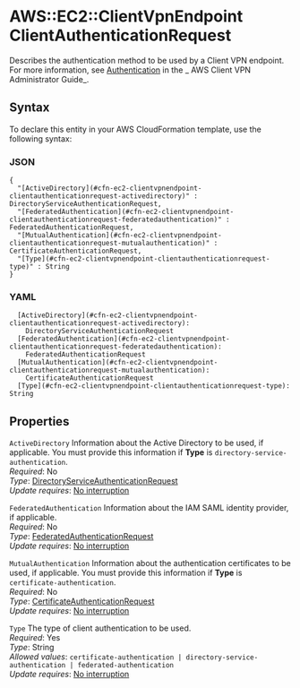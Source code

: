 # AWS::EC2::ClientVpnEndpoint ClientAuthenticationRequest<a name="aws-properties-ec2-clientvpnendpoint-clientauthenticationrequest"></a>

Describes the authentication method to be used by a Client VPN endpoint\. For more information, see [Authentication](https://docs.aws.amazon.com/vpn/latest/clientvpn-admin/authentication-authrization.html#client-authentication) in the _ AWS Client VPN Administrator Guide_\.

## Syntax<a name="aws-properties-ec2-clientvpnendpoint-clientauthenticationrequest-syntax"></a>

To declare this entity in your AWS CloudFormation template, use the following syntax:

### JSON<a name="aws-properties-ec2-clientvpnendpoint-clientauthenticationrequest-syntax.json"></a>

```
{
  "[ActiveDirectory](#cfn-ec2-clientvpnendpoint-clientauthenticationrequest-activedirectory)" : DirectoryServiceAuthenticationRequest,
  "[FederatedAuthentication](#cfn-ec2-clientvpnendpoint-clientauthenticationrequest-federatedauthentication)" : FederatedAuthenticationRequest,
  "[MutualAuthentication](#cfn-ec2-clientvpnendpoint-clientauthenticationrequest-mutualauthentication)" : CertificateAuthenticationRequest,
  "[Type](#cfn-ec2-clientvpnendpoint-clientauthenticationrequest-type)" : String
}
```

### YAML<a name="aws-properties-ec2-clientvpnendpoint-clientauthenticationrequest-syntax.yaml"></a>

```
  [ActiveDirectory](#cfn-ec2-clientvpnendpoint-clientauthenticationrequest-activedirectory):
    DirectoryServiceAuthenticationRequest
  [FederatedAuthentication](#cfn-ec2-clientvpnendpoint-clientauthenticationrequest-federatedauthentication):
    FederatedAuthenticationRequest
  [MutualAuthentication](#cfn-ec2-clientvpnendpoint-clientauthenticationrequest-mutualauthentication):
    CertificateAuthenticationRequest
  [Type](#cfn-ec2-clientvpnendpoint-clientauthenticationrequest-type): String
```

## Properties<a name="aws-properties-ec2-clientvpnendpoint-clientauthenticationrequest-properties"></a>

`ActiveDirectory` <a name="cfn-ec2-clientvpnendpoint-clientauthenticationrequest-activedirectory"></a>
Information about the Active Directory to be used, if applicable\. You must provide this information if **Type** is `directory-service-authentication`\.  
_Required_: No  
_Type_: [DirectoryServiceAuthenticationRequest](aws-properties-ec2-clientvpnendpoint-directoryserviceauthenticationrequest.md)  
_Update requires_: [No interruption](https://docs.aws.amazon.com/AWSCloudFormation/latest/UserGuide/using-cfn-updating-stacks-update-behaviors.html#update-no-interrupt)

`FederatedAuthentication` <a name="cfn-ec2-clientvpnendpoint-clientauthenticationrequest-federatedauthentication"></a>
Information about the IAM SAML identity provider, if applicable\.  
_Required_: No  
_Type_: [FederatedAuthenticationRequest](aws-properties-ec2-clientvpnendpoint-federatedauthenticationrequest.md)  
_Update requires_: [No interruption](https://docs.aws.amazon.com/AWSCloudFormation/latest/UserGuide/using-cfn-updating-stacks-update-behaviors.html#update-no-interrupt)

`MutualAuthentication` <a name="cfn-ec2-clientvpnendpoint-clientauthenticationrequest-mutualauthentication"></a>
Information about the authentication certificates to be used, if applicable\. You must provide this information if **Type** is `certificate-authentication`\.  
_Required_: No  
_Type_: [CertificateAuthenticationRequest](aws-properties-ec2-clientvpnendpoint-certificateauthenticationrequest.md)  
_Update requires_: [No interruption](https://docs.aws.amazon.com/AWSCloudFormation/latest/UserGuide/using-cfn-updating-stacks-update-behaviors.html#update-no-interrupt)

`Type` <a name="cfn-ec2-clientvpnendpoint-clientauthenticationrequest-type"></a>
The type of client authentication to be used\.  
_Required_: Yes  
_Type_: String  
_Allowed values_: `certificate-authentication | directory-service-authentication | federated-authentication`  
_Update requires_: [No interruption](https://docs.aws.amazon.com/AWSCloudFormation/latest/UserGuide/using-cfn-updating-stacks-update-behaviors.html#update-no-interrupt)

